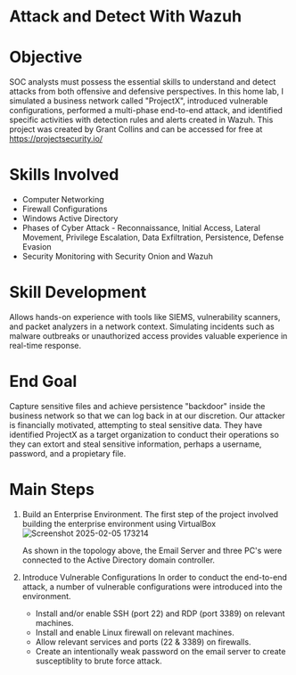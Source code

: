 # Attack and Detect With Wazuh
# Objective
SOC analysts must possess the essential skills to understand and detect attacks from both offensive and defensive perspectives. In this home lab, I simulated a business network called "ProjectX", introduced vulnerable configurations, performed a multi-phase end-to-end attack, and identified specific activities with detection rules and alerts created in Wazuh. 
This project was created by Grant Collins and can be accessed for free at https://projectsecurity.io/
# Skills Involved
  * Computer Networking
  * Firewall Configurations
  * Windows Active Directory
  * Phases of Cyber Attack - Reconnaissance, Initial Access, Lateral Movement, Privilege Escalation, Data Exfiltration, Persistence, Defense Evasion
  * Security Monitoring with Security Onion and Wazuh
# Skill Development
  Allows hands-on experience with tools like SIEMS, vulnerability scanners, and packet analyzers in a network context.
  Simulating incidents such as malware outbreaks or unauthorized access provides valuable experience in real-time response.
# End Goal
  Capture sensitive files and achieve persistence "backdoor" inside the business network so that we can log back in at our discretion. Our attacker is financially motivated, attempting to steal   sensitive data. They have identified ProjectX as a target organization to conduct their operations so they can extort and steal sensitive information, perhaps a username, password, and a propietary file.
# Main Steps
1. Build an Enterprise Environment.  The first step of the project involved building the enterprise environment using VirtualBox
![Screenshot 2025-02-05 173214](https://github.com/user-attachments/assets/c947abc2-27de-4d0b-b80b-503681dfdf4c)

    As shown in the topology above, the Email Server and three PC's were connected to the Active Directory domain controller.
2. Introduce Vulnerable Configurations
   In order to conduct the end-to-end attack, a number of vulnerable configurations were introduced into the environment.
    * Install and/or enable SSH (port 22) and RDP (port 3389) on relevant machines.
    * Install and enable Linux firewall on relevant machines.
    * Allow relevant services and ports (22 & 3389) on firewalls.
    * Create an intentionally weak password on the email server to create susceptiblity to brute force attack.
